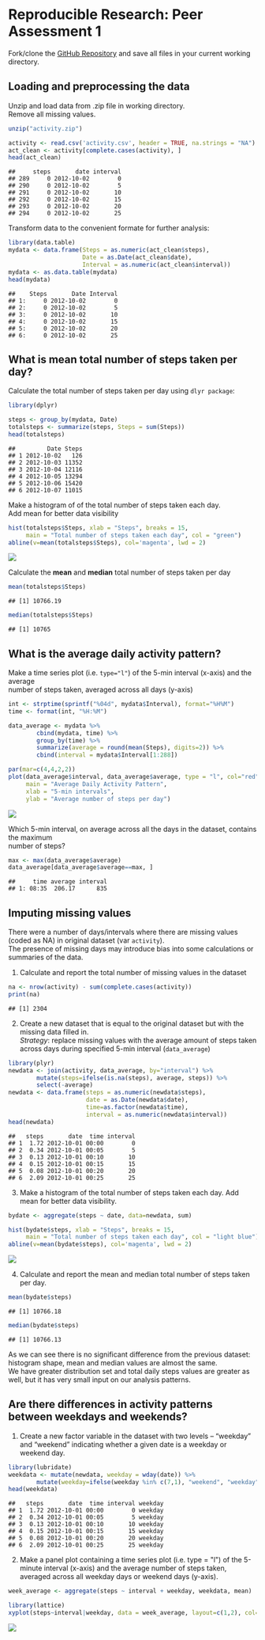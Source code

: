 # Reproducible Research: Peer Assessment 1

Fork/clone the [GitHub Repository](http://github.com/rdpeng/RepData_PeerAssessment1) and save all files in your current working directory.

## Loading and preprocessing the data

Unzip and load data from .zip file in working directory.   
Remove all missing values.

```r
unzip("activity.zip")

activity <- read.csv('activity.csv', header = TRUE, na.strings = "NA")
act_clean <- activity[complete.cases(activity), ]
head(act_clean)
```

```
##     steps       date interval
## 289     0 2012-10-02        0
## 290     0 2012-10-02        5
## 291     0 2012-10-02       10
## 292     0 2012-10-02       15
## 293     0 2012-10-02       20
## 294     0 2012-10-02       25
```

Transform data to the convenient formate for further analysis: 

```r
library(data.table)
mydata <- data.frame(Steps = as.numeric(act_clean$steps),
                     Date = as.Date(act_clean$date),
                     Interval = as.numeric(act_clean$interval))
mydata <- as.data.table(mydata)
head(mydata)
```

```
##    Steps       Date Interval
## 1:     0 2012-10-02        0
## 2:     0 2012-10-02        5
## 3:     0 2012-10-02       10
## 4:     0 2012-10-02       15
## 5:     0 2012-10-02       20
## 6:     0 2012-10-02       25
```

## What is mean total number of steps taken per day?

Calculate the total number of steps taken per day using `dlyr package`:

```r
library(dplyr)
```

```r
steps <- group_by(mydata, Date)
totalsteps <- summarize(steps, Steps = sum(Steps))
head(totalsteps)
```

```
##         Date Steps
## 1 2012-10-02   126
## 2 2012-10-03 11352
## 3 2012-10-04 12116
## 4 2012-10-05 13294
## 5 2012-10-06 15420
## 6 2012-10-07 11015
```

Make a histogram of of the total number of steps taken each day.  
Add mean for better data visibility

```r
hist(totalsteps$Steps, xlab = "Steps", breaks = 15, 
     main = "Total number of steps taken each day", col = "green")
abline(v=mean(totalsteps$Steps), col='magenta', lwd = 2)
```

![](PA1_template_files/figure-html/histogram-1.png) 

Calculate the **mean** and **median** total number of steps taken per day

```r
mean(totalsteps$Steps)
```

```
## [1] 10766.19
```

```r
median(totalsteps$Steps)
```

```
## [1] 10765
```

## What is the average daily activity pattern?

Make a time series plot (i.e. `type="l"`) of the 5-min interval (x-axis) and the average  
number of steps taken, averaged across all days (y-axis) 


```r
int <- strptime(sprintf("%04d", mydata$Interval), format="%H%M")
time <- format(int, "%H:%M")

data_average <- mydata %>% 
        cbind(mydata, time) %>%
        group_by(time) %>%
        summarize(average = round(mean(Steps), digits=2)) %>%
        cbind(interval = mydata$Interval[1:288])

par(mar=c(4,4,2,2))
plot(data_average$interval, data_average$average, type = "l", col="red",
     main = "Average Daily Activity Pattern", 
     xlab = "5-min intervals",
     ylab = "Average number of steps per day")
```

![](PA1_template_files/figure-html/interval-1.png) 

Which 5-min interval, on average across all the days in the dataset, contains the maximum  
number of steps? 

```r
max <- max(data_average$average)
data_average[data_average$average==max, ]
```

```
##     time average interval
## 1: 08:35  206.17      835
```

## Imputing missing values

There were a number of days/intervals where there are missing values (coded as NA) in original dataset (var `activity`).   
The presence of missing days may introduce bias into some calculations or summaries of the data.

1. Calculate and report the total number of missing values in the dataset

```r
na <- nrow(activity) - sum(complete.cases(activity))
print(na)
```

```
## [1] 2304
```

2. Create a new dataset that is equal to the original dataset but with the missing data filled in.  
*Strategy*: replace missing values with the average amount of steps taken across days during  specified 5-min interval (`data_average`) 


```r
library(plyr)
newdata <- join(activity, data_average, by="interval") %>%
        mutate(steps=ifelse(is.na(steps), average, steps)) %>%
        select(-average)
newdata <- data.frame(steps = as.numeric(newdata$steps), 
                      date = as.Date(newdata$date), 
                      time=as.factor(newdata$time),
                      interval = as.numeric(newdata$interval))
head(newdata)      
```

```
##   steps       date  time interval
## 1  1.72 2012-10-01 00:00        0
## 2  0.34 2012-10-01 00:05        5
## 3  0.13 2012-10-01 00:10       10
## 4  0.15 2012-10-01 00:15       15
## 5  0.08 2012-10-01 00:20       20
## 6  2.09 2012-10-01 00:25       25
```

3. Make a histogram of the total number of steps taken each day.
Add mean for better data visibility.

```r
bydate <- aggregate(steps ~ date, data=newdata, sum) 

hist(bydate$steps, xlab = "Steps", breaks = 15, 
     main = "Total number of steps taken each day", col = "light blue")
abline(v=mean(bydate$steps), col='magenta', lwd = 2)
```

![](PA1_template_files/figure-html/NAhistogram-1.png) 

4. Calculate and report the mean and median total number of steps taken per day. 

```r
mean(bydate$steps)
```

```
## [1] 10766.18
```

```r
median(bydate$steps)
```

```
## [1] 10766.13
```
As we can see there is no significant difference from the previous dataset: histogram shape, mean and median values are almost the same.  
We have greater distribution set and total daily steps values are greater as well, but it has very small input on our analysis patterns.

## Are there differences in activity patterns between weekdays and weekends?

1. Create a new factor variable in the dataset with two levels – “weekday” and “weekend” indicating whether a given date is a weekday or weekend day.

```r
library(lubridate)
weekdata <- mutate(newdata, weekday = wday(date)) %>%
        mutate(weekday=ifelse(weekday %in% c(7,1), "weekend", "weekday"))
head(weekdata)
```

```
##   steps       date  time interval weekday
## 1  1.72 2012-10-01 00:00        0 weekday
## 2  0.34 2012-10-01 00:05        5 weekday
## 3  0.13 2012-10-01 00:10       10 weekday
## 4  0.15 2012-10-01 00:15       15 weekday
## 5  0.08 2012-10-01 00:20       20 weekday
## 6  2.09 2012-10-01 00:25       25 weekday
```

2. Make a panel plot containing a time series plot (i.e. type = "l") of the 5-minute interval (x-axis) and the average number of steps taken, averaged across all weekday days or weekend days (y-axis).

```r
week_average <- aggregate(steps ~ interval + weekday, weekdata, mean)

library(lattice)
xyplot(steps~interval|weekday, data = week_average, layout=c(1,2), col="blue", type="l")
```

![](PA1_template_files/figure-html/weekplot-1.png) 
